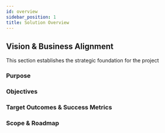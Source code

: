 ```yaml
---
id: overview
sidebar_position: 1
title: Solution Overview
---
```


## Vision & Business Alignment
This section establishes the strategic foundation for the project

### Purpose

### Objectives

### Target Outcomes & Success Metrics

### Scope &  Roadmap

